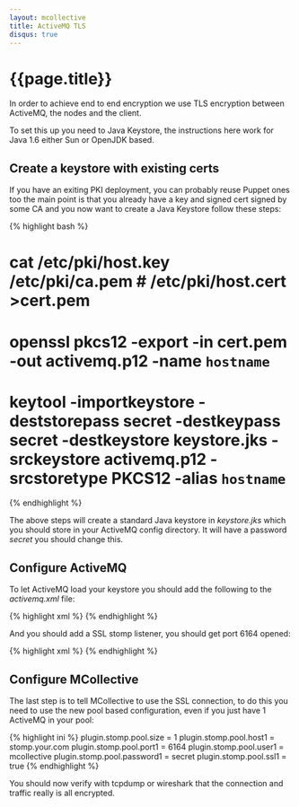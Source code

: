 ```yaml
---
layout: mcollective
title: ActiveMQ TLS
disqus: true
---
```

[Security]: http://activemq.apache.org/security.html
[Registration]: /reference/plugins/registration.html
[Wildcard]: http://activemq.apache.org/wildcards.html

# {{page.title}}

In order to achieve end to end encryption we use TLS encryption between
ActiveMQ, the nodes and the client.

To set this up you need to Java Keystore, the instructions here work for Java
1.6 either Sun or OpenJDK based.

## Create a keystore with existing certs

If you have an exiting PKI deployment, you can probably reuse Puppet ones too the main
point is that you already have a key and signed cert signed by some CA and you
now want to create a Java Keystore follow these steps:

{% highlight bash %}
# cat /etc/pki/host.key /etc/pki/ca.pem # /etc/pki/host.cert >cert.pem
# openssl pkcs12 -export -in cert.pem -out activemq.p12 -name `hostname`
# keytool -importkeystore -deststorepass secret -destkeypass secret -destkeystore keystore.jks -srckeystore activemq.p12 -srcstoretype PKCS12 -alias `hostname`
{% endhighlight %}

The above steps will create a standard Java keystore in _keystore.jks_ which you
should store in your ActiveMQ config directory.  It will have a password
_secret_ you should change this.

## Configure ActiveMQ

To let ActiveMQ load your keystore you should add the following to the
_activemq.xml_ file:

{% highlight xml %}
<sslContext>
   <sslContext keyStore="keystore.jks" keyStorePassword="secret" />
</sslContext>
{% endhighlight %}

And you should add a SSL stomp listener, you should get port 6164 opened:

{% highlight xml %}
<transportConnectors>
    <transportConnector name="openwire" uri="tcp://0.0.0.0:6166"/>
    <transportConnector name="stomp" uri="stomp://0.0.0.0:6163"/>
    <transportConnector name="stompssl" uri="stomp+ssl://0.0.0.0:6164"/>
</transportConnectors>
{% endhighlight %}

## Configure MCollective

The last step is to tell MCollective to use the SSL connection, to do this you
need to use the new pool based configuration, even if you just have 1 ActiveMQ
in your pool:

{% highlight ini %}
plugin.stomp.pool.size = 1
plugin.stomp.pool.host1 = stomp.your.com
plugin.stomp.pool.port1 = 6164
plugin.stomp.pool.user1 = mcollective
plugin.stomp.pool.password1 = secret
plugin.stomp.pool.ssl1 = true
{% endhighlight %}

You should now verify with tcpdump or wireshark that the connection and traffic
really is all encrypted.
